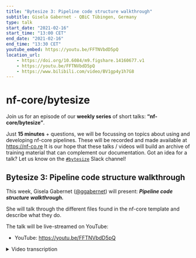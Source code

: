 ```yaml
---
title: "Bytesize 3: Pipeline code structure walkthrough"
subtitle: Gisela Gabernet - QBiC Tübingen, Germany
type: talk
start_date: "2021-02-16"
start_time: "13:00 CET"
end_date: "2021-02-16"
end_time: "13:30 CET"
youtube_embed: https://youtu.be/FFTNVbdD5pQ
location_url:
    - https://doi.org/10.6084/m9.figshare.14160677.v1
    - https://youtu.be/FFTNVbdD5pQ
    - https://www.bilibili.com/video/BV1gp4y1h7G8
---
```


# nf-core/bytesize

Join us for an episode of our **weekly series** of short talks: **“nf-core/bytesize”**.

Just **15 minutes** + questions, we will be focussing on topics about using and developing nf-core pipelines.
These will be recorded and made available at <https://nf-co.re>
It is our hope that these talks / videos will build an archive of training material that can complement our documentation. Got an idea for a talk? Let us know on the [`#bytesize`](https://nfcore.slack.com/channels/bytesize) Slack channel!

## Bytesize 3: Pipeline code structure walkthrough

This week, Gisela Gabernet ([@ggabernet](http://github.com/ggabernet/)) will present: _**Pipeline code structure walkthrough.**_

She will talk through the different files found in the nf-core template and describe what they do.

The talk will be live-streamed on YouTube:

* YouTube: <https://youtu.be/FFTNVbdD5pQ>

<details markdown="1"><summary>Video transcription</summary>
**This text has been edited to make it more suitable for reading**

Welcome everybody, I would like to do a pipeline code walkthrough today of the DSL1 pipeline template, and also provide a preview of the DSL2 nf-core pipeline template.

All the nf-core pipelines are created by using a pipeline template that contains most of the functions that the nf-core pipelines have. This makes it easy to automatically update the nf-core pipeline code with the newest developments.

To generate a new nf-core pipeline, you first need to install the nf-core tools with pip or Conda and then run the command nf-core create.

Doing this automatically creates a pipeline template, and you will first be prompted for some pipeline information: like what you would like to name your new pipeline, a short description of the pipeline, who the main authors of this pipeline are, and in less than a second, you can have a pipeline structure ready!

However, as you might see, the first pipeline template already contains six directories and 26 files that are visible. Now this together with hidden files can be around 40 files, so it can be a bit daunting to get started with developing or contributing to nf-core pipelines.

I'm going to demonstrate the function of all of the individual files inside the template, and talk about why we have them there.

We will start easy.

First of all, the most important file of the whole template is the main.nf file, and this contains the main Nextflow pipeline code. No further introduction is needed for this one.

Additionally we have other files, and different Github repositories for different projects such as the changelog/markdown file. This one contains a summary of the changes that have been introduced into the pipeline between the different releases.

We also have a code of conduct file that describes the expected behavior of people that want to contribute to the community and to the pipelines.

We also have the license file, which describes the MIT license that all of the nf-core pipelines adhere to or apply, and a README markdown file.

The readme markdown file contains the easiest pipeline recommendations, such as how to get started to launch the pipeline.

What are pipelines actually? They enable the execution of different tools one after another, so it's pretty important for any pipeline to have proper software packaging possibilities. This is natively supported by Nextflow; Nextflow natively supports the execution of pipelines using many different container engines and also Conda.

We support this also of course in all of the nf-core pipelines.

So how is software packaging defined?

As part of the nf-core pipelines, we have mainly two files: the Dockerfile and the environment.yml. The environment.yml is a Conda environment file that lists all
of the software dependencies of the pipeline and their versions. It can be used to just execute the pipeline by using Conda.

However due to reproducibility issues that the conda environment can sometimes have, we recommend actually running the pipeline in a containerized fashion instead. This can be done mainly with Docker containers or Singularity containers. All pipelines support this, and there are other container engines that will also be supported.

And what is the Docker container like?

So for all the pipelines, there is one Docker container available that contains all the dependencies, and I'm going to show you how this container is defined in the Docker file. We have pretty minimalistic Docker files in the nf-core pipelines, so the docker file takes a container image that is directly provided by nf-core tools. What this does is that it copies this environment.yml file there, and creates a Conda environment inside of the container that adds this environment to the path.

So you can see that all the tools for running the pipeline in the containerized fashion are also defined in this Conda environment file. This adds a pretty strict requirement of all of the nf-core pipelines; all of the software is available in Conda, so - at any of the Conda public channels. We have two main directories here as part of the pipeline template and one directory is called /bin, and this contains executable scripts that are used as part of the pipeline and can be written in any language. Here for example, it is in Python. Adding scripts to /bin provides the additional advantage of Nextflow adding all of these scripts to the path directly. So when you want to call descriptions as part of your pipeline, you can call the script directly and Nextflow will find it inside the bin.

Additionally, we have another directory that's called /assets, and this directory contains the different templates that are used to send emails at the end of the pipeline saying what the status of the execution is: why the run passed or the run failed etc.

They also contain a file that is called multi-qc config and this file exists because all of the pipelines (or most of them) use the multi-qc tool to aggregate the quality control results for the pipelines and report it. This multi-qc config defines how this report should be displayed.

So that is most of it.

The assets directory also contains the pipeline logo. The pipeline logo will also be automatically created for you once you generate the pipeline with the nf-core template.

All nf-core pipelines are also required to have extensive documentation, so the docs directory contains extra documentation in addition to the main readme file of the pipeline. The two most important files are the ‘usage markdown’ file and the ‘output markdown’ file. The former describes exactly what is needed to run the pipeline and provides a description of different options that the pipeline can use. The ‘output markdown’ file describes the output that we expect from all of the nf-core pipelines. So these documentations files can not only be read on the Github repository but are also automatically displayed on the nf-core website.

In the nf-core website there is a page for each individual pipeline, and you can find some tabs on display on this page containing first of all the ‘readme’ markdown, and also the usage docs and output docs of the pipeline. If you look closely, you will notice another tab called ‘parameter docs’, and that displays all of the parameter options that each of the nf-core pipelines take. Originally this parameter documentation was also included in the usage.markdown, but now we have an additional characteristic of all of the pipelines and that is the Nextflow schema defining all of the parameters that the pipelines take, accompanied by a short description.

This schema is then parsed as I mentioned for the nf-core website. This is not only used to display the documentation for all of the parameters on the nf-core website, but will now also be used to validate the parameters that are passed to the nf pipelines, and used to launch new pipeline runs with a parameter json file.

However nobody wants to directly modify a .json file and add the description by hand. There is an nf-core tool that helps you build the parameter schema. If you run or build a schema in the current directory where you have the pipeline, this can launch a command line client or a web interface that will help you edit the parameter schema for the pipeline and display it nicely for you to edit.

So that was the documentation. We go to the next big thing in the pipeline structure and these are the config files.

Config files can be daunting, and Maxime already introduced some of the possibilities to provide configurations with your pipeline (check Bytesize Talk #2). But I want to summarize the main files that we have here as part of the pipeline template.

The main file next to a configuration file in a pipeline, is the nextflow.config file and this includes all of the other configurations that we also find under the config directory file. The main nextflow.config file also contains core profiles that define the different parameters that can be used to launch the pipeline with managing the dependencies with Docker or with Conda. We also have different test profiles that I will describe a bit better later, and the nextflow.config files also include all of the server profiles.

Maxime described them last week - check Bytesize Talk #2; server profiles can be used to define the hardware requirements of clusters and different servers that can be used to run nf-core pipelines at different institutions. We have them specified in an independent nf-core repository that is called nf-core/configs. So in this way, all of the pipelines can import these hardware configuration files and they can be used to run any pipeline in nf-core.

Additionally in this nextflow.config, the base.config and igenomes.config files are imported, but they have been added here in a different directory just for clarity. So the base.config file contains the the default memory, CPU and time requirements for all of the pipeline processes, and it can be specified for specific processes if they need more resources or less resources.

Then we have an additional config file that is called the igenomes.config, and this one is used to specify the paths to the reference data that are needed for running most of the nf-core pipelines.

So the FASTA genome or the vba index files with igenomes can be a bit complicated; we will probably do a separate Bytesize talk to explain all the details of igenomes.

Finally, as part of this conf directory, we also have the the test profiles that are of course also imported as part of the nextflow.config.

So what do the test profiles specify?

The test profiles specify the path to the test data. The small test data can be used to quickly test the pipeline and for our integration tests. So the small test profile as I call it, points to data that is stored in a separate repository in the nf-core test data set repository, and can therefore be used by all of the pipelines.

Additionally, we now have a full test profile, and this aims to specify the path to full size data. Because of the size of this data, we do not have it available anymore in the nf-core test dataset profile. But, the idea is to use this full test profile data that is available in public data repositories such as SRA or ENA, so this data is then directly pulled from these publicly-available repositories and can be used to run the full pipeline tests. So here in the test profile is where the path to this test data and to default parameters is specified.

But how are continuous integration tests actually run with Github actions in all of the pipelines? I'm going to show you the hidden files of the pipelines, and that's where all of these Github-specific parameters and also the Github action workflows are specified.

So when we check the hidden files of the pipeline, we have a main folder that is called .github and this specifies important things such as where to interact with the Github web interface for example. It also contains issue templates to help create new issues, bug reports and feature requests for all of the nf-core pipelines. And, it contains a pull request template to help you create and go through the steps of contributing to a pipeline. As part of this .github repository, we have also a sub directory that is called workflows, and this is where all of the github actions workflows for the pipelines are defined.

So we use github actions, which are directly provided by github to trigger our continuous integration tests. The github actions workflows can be triggered at different events for example when we push to certain branches of the pipeline, when we make a pull request, or on pipeline releases.

As part of the condition continuous integration tests we have in several workflows. One of the workflows is called linting.yml, and it performs a markdown linting test to make sure that all of the markdown files in the pipeline follow markdown standards and nf-core linting tests. The end of call linting tests run the nf-core lint command, and this ensures that all of the nf-core pipelines follow the template standards.

Then we also run the actual pipeline tests with a small test data that I've described before. This runs a pipeline with a minus profile test parameter. There are also two other workflows that are important for the continuous integration tests of the pipeline that are called push.hub. What these workflows do is that they build the docker container using the environment.yml file and the docker file of the pipeline and push this container to the nf-core docker hub repository. There are two different workflows, one for building the developer development container and one for building the release container of the pipelines.

Additionally, since recently we also run the full-size tests for each of the nf pipelines, and those are run on AWS (Amazon Web Services). There is also a specific Github actions workflow that is called AWS full tests, and this workflow will basically launch the pipeline full-size tests on AWS batch. One last workflow is the branch.yml workflow which ensures the branch protection restrictions that we have in the different branches of the pipeline repositories.

So that is basically it for a quick run of the DSL1 template. However in July 2020, Paolo announced Nextflow DSL2, and you might be wondering why are you even explaining to us now the DSL1 template when we are going to change things pretty soon to the DSL2 template.

The truth is a lot of features of the DSL1 template remain, so I am just going to give you a sneak preview now of the DSL2 template and you will see the main changes to the DSL1 template. To have a sneak preview of the DSL2 template, you just need to install the development version of the nf tools and check the code at the DSL to check out the branch DSL2_template and install the tools there. Then create a template with this nf-core and tools version and you will have a look at the DSL2 sneak preview that I will show you now.

So most of the template structure stays the same in DSL2, but there are some main changes I am going to describe a bit here. First of all, with DSL2 come modules,  and Nextflow modules will be contained in a sub-directory called modules. There, we will have both local pipeline modules and also nf-core modules that can be shared across several nf-core pipelines because modules will specify their own containers.

Also the Docker file and .yml files will no longer be needed, and additionally in the DSL2 template, there will be a subdirectory called lib that contains different groovy functions and classes that can be imported in the main.nf file so that makes the main.nf file much cleaner. So that most of the boilerplate that is now in the main.nf file will be a part of the lib sub-directory. Additionally we will have a modules.config that defines the different parameters that will be needed to run each of the modules of the pipeline. But just be warned; this template is unreleased yet and it might change, and for example there will probably be also a sub-workflows directory and a workflows directory where the pipeline sub-workflows and workflows are also defined.

So that is all I wanted to share with you today. I will be happy to take any questions.

</details>
